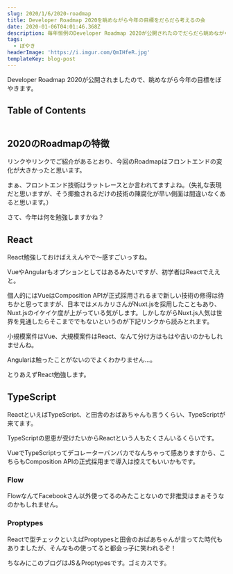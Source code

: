 ```yaml
---
slug: 2020/1/6/2020-roadmap
title: Developer Roadmap 2020を眺めながら今年の目標をだらだら考えるの会
date: 2020-01-06T04:01:46.368Z
description: 毎年恒例のDeveloper Roadmap 2020が公開されたのでだらだら眺めながら今年の目標を考えます。
tags:
  - ぼやき
headerImage: 'https://i.imgur.com/QmIHfeR.jpg'
templateKey: blog-post
---
```


Developer Roadmap 2020が公開されましたので、眺めながら今年の目標をぼやきます。

## Table of Contents

```toc

```

## 2020のRoadmapの特徴

リンクやリンクでご紹介があるとおり、今回のRoadmapはフロントエンドの変化が大きかったと思います。

まぁ、フロントエンド技術はラットレースとか言われてますよね。（失礼な表現だと思いますが、そう揶揄されるだけの技術の陳腐化が早い側面は間違いなくあると思います。）

さて、今年は何を勉強しますかね？

## React

React勉強しておけばええんやで～感すごいっすね。

VueやAngularもオプションとしてはあるみたいですが、初学者はReactでええと。

個人的にはVueはComposition APIが正式採用されるまで新しい技術の修得は待ちかと思ってますが、日本ではメルカリさんがNuxt.jsを採用したこともあり、Nuxt.jsのイケイケ度が上がっている気がします。しかしながらNuxt.js人気は世界を見通したらそこまででもないというのが下記リンクから読みとれます。

小規模案件はVue、大規模案件はReact、なんて分け方はもはや古いのかもしれませんね。

Angularは触ったことがないのでよくわかりません…。

とりあえずReact勉強します。

## TypeScript

ReactといえばTypeScript、と田舎のおばあちゃんも言うくらい、TypeScriptが来てます。

TypeScriptの恩恵が受けたいからReactという人もたくさんいるくらいです。

VueでTypeScriptってデコレーターバンバカでなんちゃって感ありますから、こちらもComposition APIの正式採用まで導入は控えてもいいかもです。

### Flow

FlowなんてFacebookさん以外使ってるのみたことないので非推奨はまぁそうなのかもしれません。

### Proptypes

Reactで型チェックといえばProptypesと田舎のおばあちゃんが言ってた時代もありましたが、そんなもの使ってると都会っ子に笑われるぞ！

ちなみにこのブログはJS＆Proptypesです。ゴミカスです。









